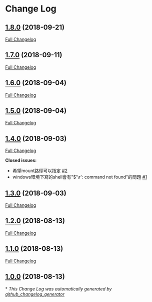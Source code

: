 # Change Log

## [1.8.0](https://github.com/softleader/helm-run/tree/1.8.0) (2018-09-21)
[Full Changelog](https://github.com/softleader/helm-run/compare/1.7.0...1.8.0)

## [1.7.0](https://github.com/softleader/helm-run/tree/1.7.0) (2018-09-11)
[Full Changelog](https://github.com/softleader/helm-run/compare/1.6.0...1.7.0)

## [1.6.0](https://github.com/softleader/helm-run/tree/1.6.0) (2018-09-04)
[Full Changelog](https://github.com/softleader/helm-run/compare/1.5.0...1.6.0)

## [1.5.0](https://github.com/softleader/helm-run/tree/1.5.0) (2018-09-04)
[Full Changelog](https://github.com/softleader/helm-run/compare/1.4.0...1.5.0)

## [1.4.0](https://github.com/softleader/helm-run/tree/1.4.0) (2018-09-03)
[Full Changelog](https://github.com/softleader/helm-run/compare/1.3.0...1.4.0)

**Closed issues:**

- 希望mount路徑可以指定 [\#2](https://github.com/softleader/helm-run/issues/2)
- windows環境下寫的shell會有"$'\r': command not found"的問題  [\#1](https://github.com/softleader/helm-run/issues/1)

## [1.3.0](https://github.com/softleader/helm-run/tree/1.3.0) (2018-09-03)
[Full Changelog](https://github.com/softleader/helm-run/compare/1.2.0...1.3.0)

## [1.2.0](https://github.com/softleader/helm-run/tree/1.2.0) (2018-08-13)
[Full Changelog](https://github.com/softleader/helm-run/compare/1.1.0...1.2.0)

## [1.1.0](https://github.com/softleader/helm-run/tree/1.1.0) (2018-08-13)
[Full Changelog](https://github.com/softleader/helm-run/compare/1.0.0...1.1.0)

## [1.0.0](https://github.com/softleader/helm-run/tree/1.0.0) (2018-08-13)


\* *This Change Log was automatically generated by [github_changelog_generator](https://github.com/skywinder/Github-Changelog-Generator)*